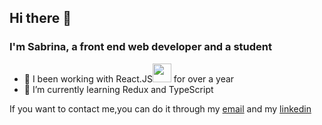 ## Hi there 👋


### I'm Sabrina, a front end web developer and a student

- 🔭 I been working with React.JS<img src="https://user-images.githubusercontent.com/81325676/219226224-5da03489-e10c-46ed-b69c-36c830a8d279.png" style="width:30px"/> for over a year
- 🌱 I’m currently learning Redux and TypeScript

If you want to contact me,you can do it through my <a href='mailto:sabrinazalio1@gmail.com'>email</a> and my <a href='https://www.linkedin.com/in/sabrinazalio/'>linkedin</a>
